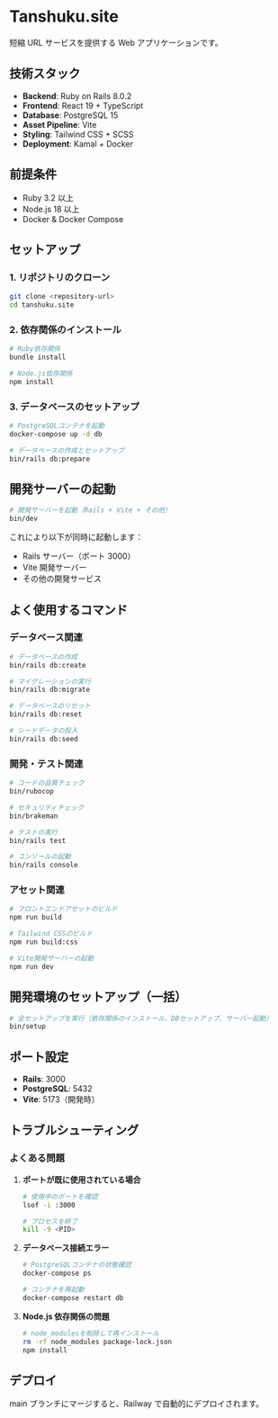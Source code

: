 # Tanshuku.site

短縮 URL サービスを提供する Web アプリケーションです。

## 技術スタック

- **Backend**: Ruby on Rails 8.0.2
- **Frontend**: React 19 + TypeScript
- **Database**: PostgreSQL 15
- **Asset Pipeline**: Vite
- **Styling**: Tailwind CSS + SCSS
- **Deployment**: Kamal + Docker

## 前提条件

- Ruby 3.2 以上
- Node.js 18 以上
- Docker & Docker Compose

## セットアップ

### 1. リポジトリのクローン

```bash
git clone <repository-url>
cd tanshuku.site
```

### 2. 依存関係のインストール

```bash
# Ruby依存関係
bundle install

# Node.js依存関係
npm install
```

### 3. データベースのセットアップ

```bash
# PostgreSQLコンテナを起動
docker-compose up -d db

# データベースの作成とセットアップ
bin/rails db:prepare
```

## 開発サーバーの起動

```bash
# 開発サーバーを起動（Rails + Vite + その他）
bin/dev
```

これにより以下が同時に起動します：

- Rails サーバー（ポート 3000）
- Vite 開発サーバー
- その他の開発サービス

## よく使用するコマンド

### データベース関連

```bash
# データベースの作成
bin/rails db:create

# マイグレーションの実行
bin/rails db:migrate

# データベースのリセット
bin/rails db:reset

# シードデータの投入
bin/rails db:seed
```

### 開発・テスト関連

```bash
# コードの品質チェック
bin/rubocop

# セキュリティチェック
bin/brakeman

# テストの実行
bin/rails test

# コンソールの起動
bin/rails console
```

### アセット関連

```bash
# フロントエンドアセットのビルド
npm run build

# Tailwind CSSのビルド
npm run build:css

# Vite開発サーバーの起動
npm run dev
```

## 開発環境のセットアップ（一括）

```bash
# 全セットアップを実行（依存関係のインストール、DBセットアップ、サーバー起動）
bin/setup
```

## ポート設定

- **Rails**: 3000
- **PostgreSQL**: 5432
- **Vite**: 5173（開発時）

## トラブルシューティング

### よくある問題

1. **ポートが既に使用されている場合**

   ```bash
   # 使用中のポートを確認
   lsof -i :3000

   # プロセスを終了
   kill -9 <PID>
   ```

2. **データベース接続エラー**

   ```bash
   # PostgreSQLコンテナの状態確認
   docker-compose ps

   # コンテナを再起動
   docker-compose restart db
   ```

3. **Node.js 依存関係の問題**

   ```bash
   # node_modulesを削除して再インストール
   rm -rf node_modules package-lock.json
   npm install
   ```

## デプロイ

main ブランチにマージすると、Railway で自動的にデプロイされます。
